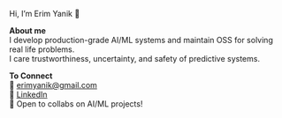 Hi, I’m Erim Yanik 👋

**About me**  
I develop production-grade AI/ML systems and maintain OSS for solving real life problems.  
I care trustworthiness, uncertainty, and safety of predictive systems.

**To Connect**  
📧 erimyanik@gmail.com  
🔗 [LinkedIn](https://www.linkedin.com/in/erim-yanik/)  
💬 Open to collabs on AI/ML projects!

<!---
yaniker/yaniker is a ✨ special ✨ repository because its `README.md` (this file) appears on your GitHub profile.
You can click the Preview link to take a look at your changes.
--->
